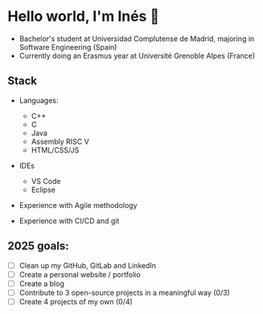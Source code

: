 # Hello world, I'm Inés 🌠

- Bachelor's student at Universidad Complutense de Madrid, majoring in Software Engineering (Spain)
- Currently doing an Erasmus year at Université Grenoble Alpes (France)

## Stack

- Languages:
  - C++
  - C
  - Java
  - Assembly RISC V
  - HTML/CSS/JS

- IDEs
  - VS Code
  - Eclipse

- Experience with Agile methodology
- Experience with CI/CD and git

## 2025 goals:

- [ ] Clean up my GitHub, GitLab and LinkedIn
- [ ] Create a personal website / portfolio
- [ ] Create a blog
- [ ] Contribute to 3 open-source projects in a meaningful way (0/3)
- [ ] Create 4 projects of my own (0/4)